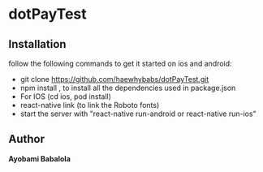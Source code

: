 # dotPayTest

## Installation
follow the following commands to get it started on ios and android:

* git clone https://github.com/haewhybabs/dotPayTest.git
* npm install , to install all the dependencies used in package.json
* For IOS (cd ios, pod install)
* react-native link (to link the Roboto fonts)
* start the server with "react-native run-android or react-native run-ios"

## Author
**Ayobami Babalola**
